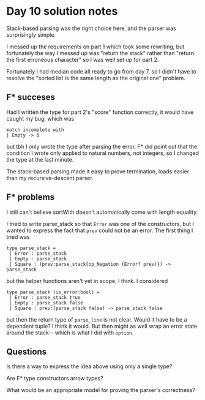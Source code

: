 # Day 10 solution notes

Stack-based parsing was the right choice here, and the parser was surprisingly simple.

I messed up the requirements on part 1 which took some rewriting, but fortunately the
way I messed up was "return the stack" rather than "return the first erroneous character"
so I was well set up for part 2.

Fortunately I had median code all ready to go from day 7, so I didn't have to resolve the
"sorted list is the same length as the original one" problem.

## F* succeses

Had I written the type for part 2's "score" function correctly, it would have
caught my bug, which was

```FStar
match incomplete with
| Empty -> 0
```

but tbh I only wrote the type after parsing the error.  F* did point out that
the condition I wrote only applied to natural numbers, not integers, so I changed
the type at the last minute.

The stack-based parsing made it easy to prove termination, loads easier than
my recursive-descent parser.

## F* problems

I still can't believe sortWith doesn't automatically come with length equality.

I tried to write parse_stack so that `Error` was one of the constructors, but I wanted to express the fact that
`prev` could not be an error.  The first thing I tried was

```FStar
type parse_stack =
 | Error : parse_stack
 | Empty : parse_stack
 | Square : (prev:parse_stack{op_Negation (Error? prev)}) -> parse_stack
```

but the helper functions aren't yet in scope, I think.  I considered

```FStar
type parse_stack (is_error:bool) =
 | Error : parse_stack true
 | Empty : parse_stack false
 | Square : prev:(parse_stack false) -> parse_stack false
```

but then the return type of `parse_line` is not clear. Would it have to be a
dependent tuple?  I think it would.  But then might as well wrap an
error state around the stack-- which is what I did with `option`.

## Questions

Is there a way to express the idea above using only a single type?

Are F* type constructors arrow types?

What would be an appropriate model for proving the parser's correctness?



